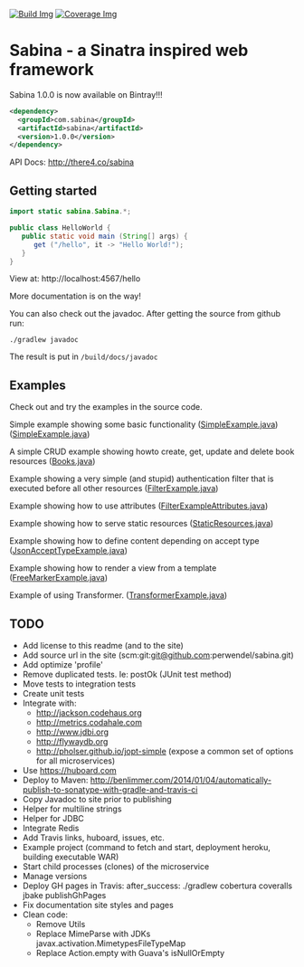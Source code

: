 [![Build Img]][Build Status] [![Coverage Img]][Coverage Status]

[Build Img]: https://travis-ci.org/jamming/sabina.svg?branch=master
[Build Status]: https://travis-ci.org/jamming/sabina

[Coverage Img]: https://img.shields.io/coveralls/jamming/sabina.svg
[Coverage Status]: https://coveralls.io/r/jamming/sabina


Sabina - a Sinatra inspired web framework
=========================================

Sabina 1.0.0 is now available on Bintray!!!

```xml
<dependency>
  <groupId>com.sabina</groupId>
  <artifactId>sabina</artifactId>
  <version>1.0.0</version>
</dependency>
```

API Docs: http://there4.co/sabina


Getting started
---------------

```java
import static sabina.Sabina.*;

public class HelloWorld {
   public static void main (String[] args) {
      get ("/hello", it -> "Hello World!");
   }
}
```

View at: http://localhost:4567/hello

More documentation is on the way!

You can also check out the javadoc. After getting the source from github run: 

    ./gradlew javadoc

The result is put in `/build/docs/javadoc`


Examples
---------

Check out and try the examples in the source code.

Simple example showing some basic functionality
([SimpleExample.java](tree/master/core/src/test/java/sabina/examples/SimpleExample.java))
([SimpleExample.java](//github.com/jamming/sabina/tree/master/src/test/java/sabina/examples/SimpleExample.java))

A simple CRUD example showing howto create, get, update and delete book resources
([Books.java](//github.com/jamming/sabina/tree/master/src/test/java/sabina/examples/Books.java))

Example showing a very simple (and stupid) authentication filter that is executed before all
other resources
([FilterExample.java](//github.com/jamming/sabina/tree/master/src/test/java/sabina/examples/FilterExample.java))

Example showing how to use attributes
([FilterExampleAttributes.java](//github.com/jamming/sabina/tree/master/src/test/java/sabina/examples/FilterExampleAttributes.java))

Example showing how to serve static resources
([StaticResources.java](//github.com/jamming/sabina/tree/master/src/test/java/sabina/examples/StaticResources.java))

Example showing how to define content depending on accept type
([JsonAcceptTypeExample.java](//github.com/jamming/sabina/tree/master/src/test/java/sabina/examples/JsonAcceptTypeExample.java))

Example showing how to render a view from a template
([FreeMarkerExample.java](//github.com/jamming/sabina/tree/master/src/test/java/sabina/examples/FreeMarkerExample.java))

Example of using Transformer.
([TransformerExample.java](//github.com/jamming/sabina/tree/master/src/test/java/sabina/examples/TransformerExample.java))


TODO
----

* Add license to this readme (and to the site)
* Add source url in the site (scm:git:git@github.com:perwendel/sabina.git)
* Add optimize 'profile'
* Remove duplicated tests. Ie: postOk (JUnit test method)
* Move tests to integration tests
* Create unit tests
* Integrate with:
  * http://jackson.codehaus.org
  * http://metrics.codahale.com
  * http://www.jdbi.org
  * http://flywaydb.org
  * http://pholser.github.io/jopt-simple (expose a common set of options for all microservices)
* Use https://huboard.com
* Deploy to Maven:
  http://benlimmer.com/2014/01/04/automatically-publish-to-sonatype-with-gradle-and-travis-ci
* Copy Javadoc to site prior to publishing
* Helper for multiline strings
* Helper for JDBC
* Integrate Redis
* Add Travis links, huboard, issues, etc.
* Example project (command to fetch and start, deployment heroku, building executable WAR)
* Start child processes (clones) of the microservice
* Manage versions
* Deploy GH pages in Travis: after_success: ./gradlew cobertura coveralls jbake publishGhPages
* Fix documentation site styles and pages
* Clean code:
  * Remove Utils
  * Replace MimeParse with JDKs javax.activation.MimetypesFileTypeMap
  * Replace Action.empty with Guava's isNullOrEmpty
